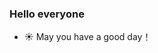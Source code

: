 ### Hello everyone 

- ☀️ May you have a good day！

<!--
- 👋 Hello everyone, I'm a 3rd-year master student at Huazhong University of Science and Technology, Wuhan, China.

- 🔭 I'm currently working on multi-view 3D reconstruction, especially on learning-based multi-view stereo.

**XYZ-qiyh/XYZ-qiyh** is a ✨ _special_ ✨ repository because its `README.md` (this file) appears on your GitHub profile.

Here are some ideas to get you started:

- 🔭 I’m currently working on ...
- 🌱 I’m currently learning ...
- 👯 I’m looking to collaborate on ...
- 🤔 I’m looking for help with ...
- 💬 Ask me about ...
- 📫 How to reach me: ...
- 😄 Pronouns: ...
- ⚡ Fun fact: ...
-->
